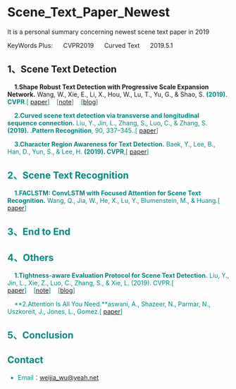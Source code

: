 # Scene_Text_Paper_Newest
It is a personal summary concerning newest scene text paper in 2019

KeyWords Plus:  &#160;&#160;&#160;&#160;    CVPR2019   &#160;&#160;&#160;&#160;  Curved Text  &#160;&#160;&#160;&#160;   2019.5.1

## 1、Scene Text Detection
&#160;&#160;&#160;&#160;**1.Shape Robust Text Detection with Progressive Scale Expansion Network.** Wang, W., Xie, E., Li, X., Hou, W., Lu, T., Yu, G., & Shao, S. **<font color=0088888>(2019). CVPR**.[ [paper](http://arxiv.org/abs/1903.12473)]&#160;&#160;&#160;&#160;[[note](https://github.com/weijiawu/Scene_Text_Paper_Newest/tree/master/Scene_Text_Detection)]&#160;&#160;&#160;&#160;[[blog](http://www.weijiawu.com.cn/2019/04/19/文本检测-PSENet-1s/)]

&#160;&#160;&#160;&#160;**2.Curved scene text detection via transverse and longitudinal sequence connection.** Liu, Y., Jin, L., Zhang, S., Luo, C., & Zhang, S. **<font color=0088888>(2019). .Pattern Recognition**, 90, 337–345..[ [paper](https://www.sciencedirect.com/science/article/pii/S0031320319300664?via%3Dihub)]&#160;&#160;&#160;&#160;

&#160;&#160;&#160;&#160;**3.Character Region Awareness for Text Detection.** Baek, Y., Lee, B., Han, D., Yun, S., & Lee, H. **<font color=0088888>(2019).  CVPR**,[ [paper](http://arxiv.org/abs/1904.01941)]&#160;&#160;&#160;&#160;

## 2、Scene Text Recognition

&#160;&#160;&#160;&#160;**1.FACLSTM: ConvLSTM with Focused Attention for Scene Text Recognition.** Wang, Q., Jia, W., He, X., Lu, Y., Blumenstein, M., & Huang.[ [paper](https://arxiv.org/abs/1904.09405)]&#160;&#160;&#160;&#160;

## 3、End to End

## 4、Others

&#160;&#160;&#160;&#160;**1.Tightness-aware Evaluation Protocol for Scene Text Detection.** Liu, Y., Jin, L., Xie, Z., Luo, C., Zhang, S., & Xie, L. (2019). CVPR.[ [paper](https://arxiv.org/abs/1904.00813)]&#160;&#160;&#160;&#160;[[note](https://github.com/weijiawu/Scene_Text_Paper_Newest/tree/master/Others)]&#160;&#160;&#160;&#160;[[blog](http://www.weijiawu.com.cn/2019/04/24/文本检测TIoU-metric/)]

&#160;&#160;&#160;&#160;**2.Attention Is All You Need.**aswani, A., Shazeer, N., Parmar, N., Uszkoreit, J., Jones, L., Gomez.[ [paper](http://arxiv.org/abs/1706.03762)]&#160;&#160;&#160;&#160;


## 5、Conclusion

## Contact
- Email：<weijia_wu@yeah.net>

